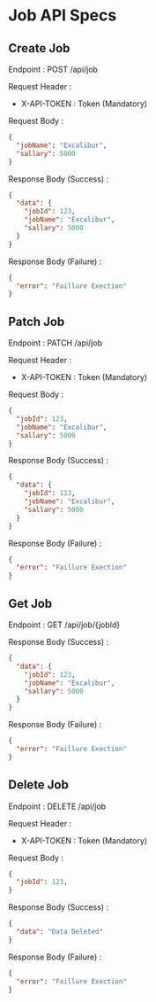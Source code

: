 # Job API Specs

## Create Job

Endpoint : POST /api/job

Request Header :

- X-API-TOKEN : Token (Mandatory)

Request Body :

```json
{
  "jobName": "Excalibur",
  "sallary": 5000
}
```

Response Body (Success) :

```json
{
  "data": {
    "jobId": 123,
    "jobName": "Excalibur",
    "sallary": 5000
  }
}
```

Response Body (Failure) :

```json
{
  "error": "Faillure Exection"
}
```

## Patch Job

Endpoint : PATCH /api/job

Request Header :

- X-API-TOKEN : Token (Mandatory)

Request Body :

```json
{
  "jobId": 123,
  "jobName": "Excalibur",
  "sallary": 5000
}
```

Response Body (Success) :

```json
{
  "data": {
    "jobId": 123,
    "jobName": "Excalibur",
    "sallary": 5000
  }
}
```

Response Body (Failure) :

```json
{
  "error": "Faillure Exection"
}
```

## Get Job

Endpoint : GET /api/job/{jobId}

Response Body (Success) :

```json
{
  "data": {
    "jobId": 123,
    "jobName": "Excalibur",
    "sallary": 5000
  }
}
```

Response Body (Failure) :

```json
{
  "error": "Faillure Exection"
}
```

## Delete Job

Endpoint : DELETE /api/job

Request Header :

- X-API-TOKEN : Token (Mandatory)

Request Body :

```json
{
  "jobId": 123,
}
```

Response Body (Success) :

```json
{
  "data": "Data Deleted"
}
```

Response Body (Failure) :

```json
{
  "error": "Faillure Exection"
}
```
